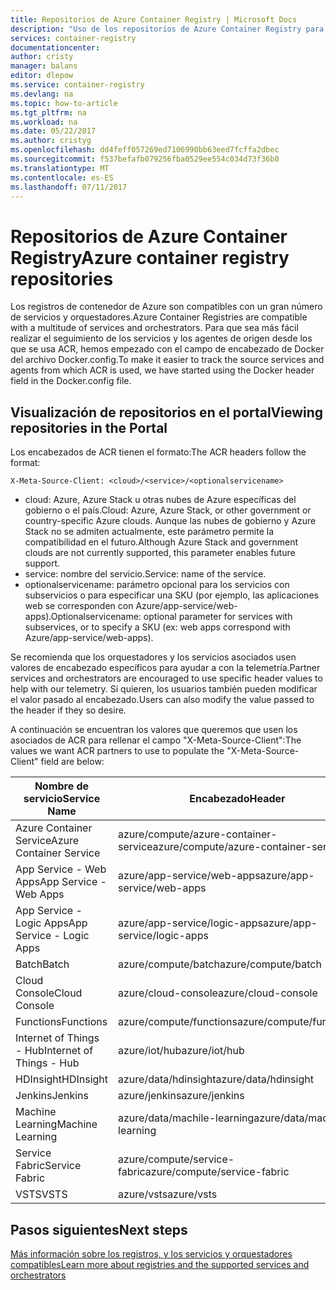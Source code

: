 ```yaml
---
title: Repositorios de Azure Container Registry | Microsoft Docs
description: "Uso de los repositorios de Azure Container Registry para imágenes de Docker"
services: container-registry
documentationcenter: 
author: cristy
manager: balans
editor: dlepow
ms.service: container-registry
ms.devlang: na
ms.topic: how-to-article
ms.tgt_pltfrm: na
ms.workload: na
ms.date: 05/22/2017
ms.author: cristyg
ms.openlocfilehash: dd4feff057269ed7106990bb63eed7fcffa2dbec
ms.sourcegitcommit: f537befafb079256fba0529ee554c034d73f36b0
ms.translationtype: MT
ms.contentlocale: es-ES
ms.lasthandoff: 07/11/2017
---
```

# <a name="azure-container-registry-repositories"></a><span data-ttu-id="1b27d-103">Repositorios de Azure Container Registry</span><span class="sxs-lookup"><span data-stu-id="1b27d-103">Azure container registry repositories</span></span>

<span data-ttu-id="1b27d-104">Los registros de contenedor de Azure son compatibles con un gran número de servicios y orquestadores.</span><span class="sxs-lookup"><span data-stu-id="1b27d-104">Azure Container Registries are compatible with a multitude of services and orchestrators.</span></span> <span data-ttu-id="1b27d-105">Para que sea más fácil realizar el seguimiento de los servicios y los agentes de origen desde los que se usa ACR, hemos empezado con el campo de encabezado de Docker del archivo Docker.config.</span><span class="sxs-lookup"><span data-stu-id="1b27d-105">To make it easier to track the source services and agents from which ACR is used, we have started using the Docker header field in the Docker.config file.</span></span>



## <a name="viewing-repositories-in-the-portal"></a><span data-ttu-id="1b27d-106">Visualización de repositorios en el portal</span><span class="sxs-lookup"><span data-stu-id="1b27d-106">Viewing repositories in the Portal</span></span>

<span data-ttu-id="1b27d-107">Los encabezados de ACR tienen el formato:</span><span class="sxs-lookup"><span data-stu-id="1b27d-107">The ACR headers follow the format:</span></span>
```
X-Meta-Source-Client: <cloud>/<service>/<optionalservicename>
```

* <span data-ttu-id="1b27d-108">cloud: Azure, Azure Stack u otras nubes de Azure específicas del gobierno o el país.</span><span class="sxs-lookup"><span data-stu-id="1b27d-108">Cloud: Azure, Azure Stack, or other government or country-specific Azure clouds.</span></span> <span data-ttu-id="1b27d-109">Aunque las nubes de gobierno y Azure Stack no se admiten actualmente, este parámetro permite la compatibilidad en el futuro.</span><span class="sxs-lookup"><span data-stu-id="1b27d-109">Although Azure Stack and government clouds are not currently supported, this parameter enables future support.</span></span>
* <span data-ttu-id="1b27d-110">service: nombre del servicio.</span><span class="sxs-lookup"><span data-stu-id="1b27d-110">Service: name of the service.</span></span>
* <span data-ttu-id="1b27d-111">optionalservicename: parámetro opcional para los servicios con subservicios o para especificar una SKU (por ejemplo, las aplicaciones web se corresponden con Azure/app-service/web-apps).</span><span class="sxs-lookup"><span data-stu-id="1b27d-111">Optionalservicename: optional parameter for services with subservices, or to specify a SKU (ex: web apps correspond with Azure/app-service/web-apps).</span></span>

<span data-ttu-id="1b27d-112">Se recomienda que los orquestadores y los servicios asociados usen valores de encabezado específicos para ayudar a con la telemetría.</span><span class="sxs-lookup"><span data-stu-id="1b27d-112">Partner services and orchestrators are encouraged to use specific header values to help with our telemetry.</span></span> <span data-ttu-id="1b27d-113">Si quieren, los usuarios también pueden modificar el valor pasado al encabezado.</span><span class="sxs-lookup"><span data-stu-id="1b27d-113">Users can also modify the value passed to the header if they so desire.</span></span>

<span data-ttu-id="1b27d-114">A continuación se encuentran los valores que queremos que usen los asociados de ACR para rellenar el campo "X-Meta-Source-Client":</span><span class="sxs-lookup"><span data-stu-id="1b27d-114">The values we want ACR partners to use to populate the "X-Meta-Source-Client" field are below:</span></span>

| <span data-ttu-id="1b27d-115">Nombre de servicio</span><span class="sxs-lookup"><span data-stu-id="1b27d-115">Service Name</span></span>              | <span data-ttu-id="1b27d-116">Encabezado</span><span class="sxs-lookup"><span data-stu-id="1b27d-116">Header</span></span>                                |
| ------------------------- | ------------------------------------- |
| <span data-ttu-id="1b27d-117">Azure Container Service</span><span class="sxs-lookup"><span data-stu-id="1b27d-117">Azure Container Service</span></span>   | <span data-ttu-id="1b27d-118">azure/compute/azure-container-service</span><span class="sxs-lookup"><span data-stu-id="1b27d-118">azure/compute/azure-container-service</span></span> |
| <span data-ttu-id="1b27d-119">App Service - Web Apps</span><span class="sxs-lookup"><span data-stu-id="1b27d-119">App Service - Web Apps</span></span>    | <span data-ttu-id="1b27d-120">azure/app-service/web-apps</span><span class="sxs-lookup"><span data-stu-id="1b27d-120">azure/app-service/web-apps</span></span>            |
| <span data-ttu-id="1b27d-121">App Service - Logic Apps</span><span class="sxs-lookup"><span data-stu-id="1b27d-121">App Service - Logic Apps</span></span>  | <span data-ttu-id="1b27d-122">azure/app-service/logic-apps</span><span class="sxs-lookup"><span data-stu-id="1b27d-122">azure/app-service/logic-apps</span></span>          |
| <span data-ttu-id="1b27d-123">Batch</span><span class="sxs-lookup"><span data-stu-id="1b27d-123">Batch</span></span>                     | <span data-ttu-id="1b27d-124">azure/compute/batch</span><span class="sxs-lookup"><span data-stu-id="1b27d-124">azure/compute/batch</span></span>                   |
| <span data-ttu-id="1b27d-125">Cloud Console</span><span class="sxs-lookup"><span data-stu-id="1b27d-125">Cloud Console</span></span>             | <span data-ttu-id="1b27d-126">azure/cloud-console</span><span class="sxs-lookup"><span data-stu-id="1b27d-126">azure/cloud-console</span></span>                   |
| <span data-ttu-id="1b27d-127">Functions</span><span class="sxs-lookup"><span data-stu-id="1b27d-127">Functions</span></span>                 | <span data-ttu-id="1b27d-128">azure/compute/functions</span><span class="sxs-lookup"><span data-stu-id="1b27d-128">azure/compute/functions</span></span>               |
| <span data-ttu-id="1b27d-129">Internet of Things - Hub</span><span class="sxs-lookup"><span data-stu-id="1b27d-129">Internet of Things - Hub</span></span>  | <span data-ttu-id="1b27d-130">azure/iot/hub</span><span class="sxs-lookup"><span data-stu-id="1b27d-130">azure/iot/hub</span></span>                         |
| <span data-ttu-id="1b27d-131">HDInsight</span><span class="sxs-lookup"><span data-stu-id="1b27d-131">HDInsight</span></span>                 | <span data-ttu-id="1b27d-132">azure/data/hdinsight</span><span class="sxs-lookup"><span data-stu-id="1b27d-132">azure/data/hdinsight</span></span>                  |
| <span data-ttu-id="1b27d-133">Jenkins</span><span class="sxs-lookup"><span data-stu-id="1b27d-133">Jenkins</span></span>                   | <span data-ttu-id="1b27d-134">azure/jenkins</span><span class="sxs-lookup"><span data-stu-id="1b27d-134">azure/jenkins</span></span>                         |
| <span data-ttu-id="1b27d-135">Machine Learning</span><span class="sxs-lookup"><span data-stu-id="1b27d-135">Machine Learning</span></span>          | <span data-ttu-id="1b27d-136">azure/data/machile-learning</span><span class="sxs-lookup"><span data-stu-id="1b27d-136">azure/data/machile-learning</span></span>           |
| <span data-ttu-id="1b27d-137">Service Fabric</span><span class="sxs-lookup"><span data-stu-id="1b27d-137">Service Fabric</span></span>            | <span data-ttu-id="1b27d-138">azure/compute/service-fabric</span><span class="sxs-lookup"><span data-stu-id="1b27d-138">azure/compute/service-fabric</span></span>          |
| <span data-ttu-id="1b27d-139">VSTS</span><span class="sxs-lookup"><span data-stu-id="1b27d-139">VSTS</span></span>                      | <span data-ttu-id="1b27d-140">azure/vsts</span><span class="sxs-lookup"><span data-stu-id="1b27d-140">azure/vsts</span></span>                            |


## <a name="next-steps"></a><span data-ttu-id="1b27d-141">Pasos siguientes</span><span class="sxs-lookup"><span data-stu-id="1b27d-141">Next steps</span></span>
[<span data-ttu-id="1b27d-142">Más información sobre los registros, y los servicios y orquestadores compatibles</span><span class="sxs-lookup"><span data-stu-id="1b27d-142">Learn more about registries and the supported services and orchestrators</span></span>](container-registry-intro.md)
